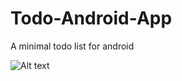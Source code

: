 # Todo-Android-App
A minimal todo list for android

![Alt text](th3g3ntl3m3n/Todo-Android-App/scrshot/1.png?raw=true "Home screen")
